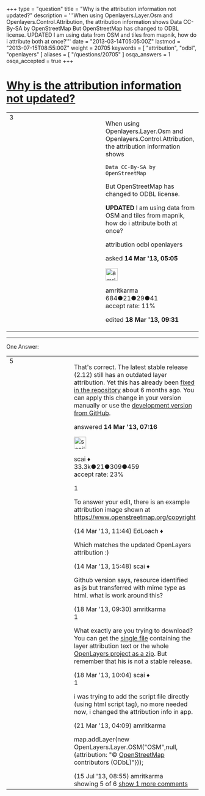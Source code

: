 +++
type = "question"
title = "Why is the attribution information not updated?"
description = '''When using Openlayers.Layer.Osm and Openlayers.Control.Attribution, the attribution information shows Data CC-By-SA by OpenStreetMap  But OpenStreetMap has changed to ODBL license.  UPDATED I am using data from OSM and tiles from mapnik, how do i attribute both at once?'''
date = "2013-03-14T05:05:00Z"
lastmod = "2013-07-15T08:55:00Z"
weight = 20705
keywords = [ "attribution", "odbl", "openlayers" ]
aliases = [ "/questions/20705" ]
osqa_answers = 1
osqa_accepted = true
+++

<div class="headNormal">

# [Why is the attribution information not updated?](/questions/20705/why-is-the-attribution-information-not-updated)

</div>

<div id="main-body">

<div id="askform">

<table id="question-table" style="width:100%;">
<colgroup>
<col style="width: 50%" />
<col style="width: 50%" />
</colgroup>
<tbody>
<tr>
<td style="width: 30px; vertical-align: top"><div class="vote-buttons">
<span id="post-20705-upvote" class="ajax-command post-vote up" rel="nofollow" title="I like this post (click again to cancel)"> </span>
<div id="post-20705-score" class="post-score" title="current number of votes">
3
</div>
<span id="post-20705-downvote" class="ajax-command post-vote down" rel="nofollow" title="I dont like this post (click again to cancel)"> </span> <span id="favorite-mark" class="ajax-command favorite-mark" rel="nofollow" title="mark/unmark this question as favorite (click again to cancel)"> </span>
<div id="favorite-count" class="favorite-count">
&#10;</div>
</div></td>
<td><div id="item-right">
<div class="question-body">
<p>When using Openlayers.Layer.Osm and Openlayers.Control.Attribution, the attribution information shows</p>
<pre><code>Data CC-By-SA by OpenStreetMap</code></pre>
<p>But OpenStreetMap has changed to ODBL license.</p>
<p><strong>UPDATED</strong> I am using data from OSM and tiles from mapnik, how do i attribute both at once?</p>
</div>
<div id="question-tags" class="tags-container tags">
<span class="post-tag tag-link-attribution" rel="tag" title="see questions tagged &#39;attribution&#39;">attribution</span> <span class="post-tag tag-link-odbl" rel="tag" title="see questions tagged &#39;odbl&#39;">odbl</span> <span class="post-tag tag-link-openlayers" rel="tag" title="see questions tagged &#39;openlayers&#39;">openlayers</span>
</div>
<div id="question-controls" class="post-controls">
&#10;</div>
<div class="post-update-info-container">
<div class="post-update-info post-update-info-user">
<p>asked <strong>14 Mar '13, 05:05</strong></p>
<img src="https://secure.gravatar.com/avatar/651103e616e49724bb139f1a3e0a1a39?s=32&amp;d=identicon&amp;r=g" class="gravatar" width="32" height="32" alt="amritkarma&#39;s gravatar image" />
<p><span>amritkarma</span><br />
<span class="score" title="684 reputation points">684</span><span title="21 badges"><span class="badge1">●</span><span class="badgecount">21</span></span><span title="29 badges"><span class="silver">●</span><span class="badgecount">29</span></span><span title="41 badges"><span class="bronze">●</span><span class="badgecount">41</span></span><br />
<span class="accept_rate" title="Rate of the user&#39;s accepted answers">accept rate:</span> <span title="amritkarma has one accepted answer">11%</span></p>
</div>
<div class="post-update-info post-update-info-edited">
<p><span> edited <strong>18 Mar '13, 09:31</strong> </span></p>
</div>
</div>
<div id="comments-container-20705" class="comments-container">
&#10;</div>
<div id="comment-tools-20705" class="comment-tools">
&#10;</div>
<div class="clear">
&#10;</div>
<div id="comment-20705-form-container" class="comment-form-container">
&#10;</div>
<div class="clear">
&#10;</div>
</div></td>
</tr>
</tbody>
</table>

------------------------------------------------------------------------

<div class="tabBar">

<span id="sort-top"></span>

<div class="headQuestions">

One Answer:

</div>

</div>

<span id="20706"></span>

<div id="answer-container-20706" class="answer accepted-answer">

<table style="width:100%;">
<colgroup>
<col style="width: 50%" />
<col style="width: 50%" />
</colgroup>
<tbody>
<tr>
<td style="width: 30px; vertical-align: top"><div class="vote-buttons">
<span id="post-20706-upvote" class="ajax-command post-vote up" rel="nofollow" title="I like this post (click again to cancel)"> </span>
<div id="post-20706-score" class="post-score" title="current number of votes">
5
</div>
<span id="post-20706-downvote" class="ajax-command post-vote down" rel="nofollow" title="I dont like this post (click again to cancel)"> </span> <span class="accept-answer on" rel="nofollow" title="amritkarma has selected this answer as the correct answer"> </span>
</div></td>
<td><div class="item-right">
<div class="answer-body">
<p>That's correct. The latest stable release (2.12) still has an outdated layer attribution. Yet this has already been <a href="https://github.com/openlayers/openlayers/commit/499055e24717d4458879383bd8bafd5884d5cbc0#lib/OpenLayers/Layer/OSM.js">fixed in the repository</a> about 6 months ago. You can apply this change in your version manually or use the <a href="https://github.com/openlayers/openlayers">development version from GitHub</a>.</p>
</div>
<div class="answer-controls post-controls">
&#10;</div>
<div class="post-update-info-container">
<div class="post-update-info post-update-info-user">
<p>answered <strong>14 Mar '13, 07:16</strong></p>
<img src="https://secure.gravatar.com/avatar/52d3234f3be58156770e8a91d575bfbd?s=32&amp;d=identicon&amp;r=g" class="gravatar" width="32" height="32" alt="scai&#39;s gravatar image" />
<p><span>scai ♦</span><br />
<span class="score" title="33317 reputation points"><span>33.3k</span></span><span title="21 badges"><span class="badge1">●</span><span class="badgecount">21</span></span><span title="309 badges"><span class="silver">●</span><span class="badgecount">309</span></span><span title="459 badges"><span class="bronze">●</span><span class="badgecount">459</span></span><br />
<span class="accept_rate" title="Rate of the user&#39;s accepted answers">accept rate:</span> <span title="scai has 168 accepted answers">23%</span></p>
</div>
</div>
<div id="comments-container-20706" class="comments-container">
<span id="20708"></span>
<div id="comment-20708" class="comment">
<div id="post-20708-score" class="comment-score">
1
</div>
<div class="comment-text">
<p>To answer your edit, there is an example attribution image shown at <a href="https://www.openstreetmap.org/copyright">https://www.openstreetmap.org/copyright</a></p>
</div>
<div id="comment-20708-info" class="comment-info">
<span class="comment-age">(14 Mar '13, 11:44)</span> <span class="comment-user userinfo">EdLoach ♦</span>
</div>
</div>
<span id="20712"></span>
<div id="comment-20712" class="comment">
<div id="post-20712-score" class="comment-score">
&#10;</div>
<div class="comment-text">
<p>Which matches the updated OpenLayers attribution :)</p>
</div>
<div id="comment-20712-info" class="comment-info">
<span class="comment-age">(14 Mar '13, 15:48)</span> <span class="comment-user userinfo">scai ♦</span>
</div>
</div>
<span id="20790"></span>
<div id="comment-20790" class="comment">
<div id="post-20790-score" class="comment-score">
&#10;</div>
<div class="comment-text">
<p>Github version says, resource identified as js but transferred with mime type as html. what is work around this?</p>
</div>
<div id="comment-20790-info" class="comment-info">
<span class="comment-age">(18 Mar '13, 09:30)</span> <span class="comment-user userinfo">amritkarma</span>
</div>
</div>
<span id="20791"></span>
<div id="comment-20791" class="comment">
<div id="post-20791-score" class="comment-score">
1
</div>
<div class="comment-text">
<p>What exactly are you trying to download? You can get the <a href="http://raw.github.com/openlayers/openlayers/master/lib/OpenLayers/Layer/OSM.js">single file</a> containing the layer attribution text or the whole <a href="http://github.com/openlayers/openlayers/archive/master.zip">OpenLayers project as a zip</a>. But remember that his is not a stable release.</p>
</div>
<div id="comment-20791-info" class="comment-info">
<span class="comment-age">(18 Mar '13, 10:04)</span> <span class="comment-user userinfo">scai ♦</span>
</div>
</div>
<span id="20861"></span>
<div id="comment-20861" class="comment">
<div id="post-20861-score" class="comment-score">
1
</div>
<div class="comment-text">
<p>i was trying to add the script file directly (using html script tag), no more needed now, i changed the attribution info in app.</p>
</div>
<div id="comment-20861-info" class="comment-info">
<span class="comment-age">(21 Mar '13, 04:09)</span> <span class="comment-user userinfo">amritkarma</span>
</div>
</div>
<span id="24246"></span>
<div id="comment-24246" class="comment not_top_scorer">
<div id="post-24246-score" class="comment-score">
&#10;</div>
<div class="comment-text">
<p>map.addLayer(new OpenLayers.Layer.OSM("OSM",null,{attribution: "© <a href="https://www.openstreetmap.org/copyright">OpenStreetMap</a> contributors (ODbL)"}));</p>
</div>
<div id="comment-24246-info" class="comment-info">
<span class="comment-age">(15 Jul '13, 08:55)</span> <span class="comment-user userinfo">amritkarma</span>
</div>
</div>
</div>
<div id="comment-tools-20706" class="comment-tools">
<span class="comments-showing"> showing 5 of 6 </span> <a href="#" class="show-all-comments-link">show 1 more comments</a>
</div>
<div class="clear">
&#10;</div>
<div id="comment-20706-form-container" class="comment-form-container">
&#10;</div>
<div class="clear">
&#10;</div>
</div></td>
</tr>
</tbody>
</table>

</div>

<div class="paginator-container-left">

</div>

</div>

</div>

